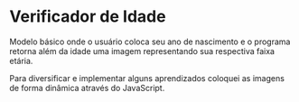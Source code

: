 # Verificador de Idade
 Modelo básico onde o usuário coloca seu ano de nascimento e o programa retorna além da idade uma imagem representando  sua respectiva faixa etária.

Para diversificar e implementar alguns aprendizados coloquei as imagens de forma dinâmica através do JavaScript.